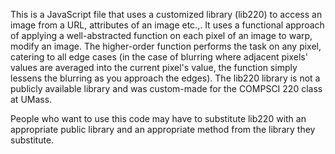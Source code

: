 This is a JavaScript file that uses a customized library (lib220) to access an image from a URL, attributes of an image etc.,.
It uses a functional approach of applying a well-abstracted function on each pixel of an image to warp, modify an image.
The higher-order function performs the task on any pixel, catering to all edge cases (in the case of blurring where adjacent pixels' values are averaged into the current pixel's value, the function simply lessens the blurring as you approach the edges).
The lib220 library is not a publicly available library and was custom-made for the COMPSCI 220 class at UMass.

People who want to use this code may have to substitute lib220 with an appropriate public library and an appropriate method from the library they substitute.
